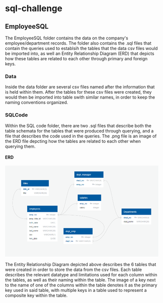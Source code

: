 # sql-challenge

## EmployeeSQL 
The EmployeeSQL folder contains the data on the company's employee/department records. The folder also contains the .sql files that contain the queries used to establsih the tables that the data csv files would be imported into, as well an Entity Relationship Diagram (ERD) that depicts how these tables are related to each other through primary and foreign keys.

### Data
Inside the data folder are several csv files named after the information that is held within them. After the tables for these csv files were created, they would then be imported into table swith similar names, in order to keep the naming conventions organized.

### SQLCode
Within the SQL code folder, there are two .sql files that describe both the table schemata for the tables that were produced through querying, and a file that describes the code used in the queries. The .png file is an image of the ERD file depcting how the tables are related to each other when querying them. 

#### ERD
![ERD file](https://github.com/EdGonz44/sql-challenge/blob/main/EmployeeSQL/SQL_code/ERD.png) 

The Entity Relationship Diagram depicted above describes the 6 tables that were created in order to store the data from the csv files. Each table describes the relevant datatype and limitations used for each column within the tables, as well as their naming within the table. The image of a key next to the name of one of the columns within the table denotes it as the primary key used in said table, with multiple keys in a table used to represent a composite key within the table. 





